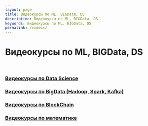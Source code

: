 ```yaml
---
layout: page
title: Видеокурсы по ML, BIGData, DS
description: Видеокурсы по ML, BIGData, DS
keywords: Видеокурсы по ML, BIGData, DS
permalink: /videos/
---
```


# Видеокурсы по ML, BIGData, DS

<br/>

### [Видеокурсы по Data Science](/videos/ds/)

### [Видеокурсы по BigData (Hadoop, Spark, Kafka)](/videos/ds/bigdata/)

### [Видеокурсы по BlockChain](/videos/blockchain/)

### [Видеокурсы по математике](/videos/matematika/)
